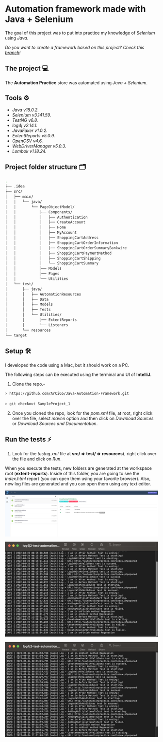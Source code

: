 # Automation framework made with Java + Selenium

The goal of this project was to put into practice my knowledge of _Selenium_ using _Java_.

*Do you want to create a framework based on this project? Check this [branch](https://github.com/ArCiGo/Java-Automation-Framework/tree/master)!*

## The project 💻

The **Automation Practice** store was automated using _Java + Selenium_.

## Tools ⚙️

* *Java v18.0.2.*
* *Selenium v3.141.59.*
* *TestNG v6.8.*
* *log4j v2.14.1.*
* *JavaFaker v1.0.2.*
* *ExtentReports v5.0.9.*
* *OpenCSV v4.6.*
* *WebDriverManager v5.0.3.*
* *Lombok v1.18.24.*

## Project folder structure 🗂️

```bash
.
├── .idea
├── src/
│   ├── main/
│   │   └── java/
│   │       └── PageObjectModel/
│   │           ├── Components/
│   │           │   ├── Authentication
│   │           │   ├── CreateAccount
│   │           │   ├── Home
│   │           │   ├── MyAccount
│   │           │   ├── ShoppingCartAddress
│   │           │   ├── ShoppingCartOrderInformation
│   │           │   ├── ShoppingCartOrderSummaryBankwire
│   │           │   ├── ShoppingCartPaymentMethod
│   │           │   ├── ShoppingCartShipping
│   │           │   └── ShoppingCartSummary
│   │           ├── Models
│   │           ├── Pages
│   │           └── Utilities
│   └── test/
│       ├── java/
│       │   ├── AutomationResources
│       │   ├── Data
│       │   ├── Models
│       │   ├── Tests
│       │   └── Utilities/
│       │       ├── ExtentReports
│       │       └── Listeners
│       └── resources
└── target
```

## Setup 🛠️

I developed the code using a Mac, but it should work on a PC.

The following steps can be executed using the terminal and UI of **IntelliJ**.

1. Clone the repo.-

```bash
> https://github.com/ArCiGo/Java-Automation-Framework.git

> git checkout SampleProject_1
```

2. Once you cloned the repo, look for the _pom.xml_ file, at root, right click over the file, select _maven_ option and then click on _Download Sources_ or _Download Sources 
and Documentation_.

## Run the tests ⚡️

1. Look for the _testng.xml_ file at **src/ => test/ => resources/**, right click over the file and click on _Run_.

When you execute the tests, new folders are generated at the workspace root (**extent-reports**). Inside of this folder, you are going to see the *index.html* 
report (you can open them using your favorite browser). Also, new log files are generated and you can open them using any text editor.

![UI Report Sample 2](./Image02.png)

![Log Report Sample](./Image03.png)

![UI Report Sample 1](./Image01.png)
